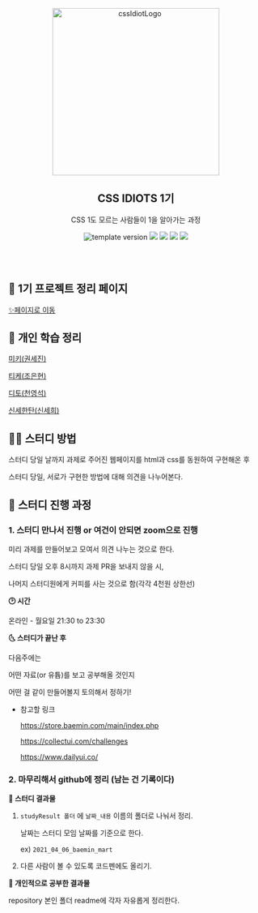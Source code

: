 <p align="middle" >
  <img width="330" alt="cssIdiotLogo" src="https://user-images.githubusercontent.com/48755175/113688906-b4910b80-9704-11eb-81cc-dcd042a17050.png">
</p>
<h2 align="middle">CSS IDIOTS 1기</h2>
<p align="middle">CSS 1도 모르는 사람들이 1을 알아가는 과정</p>
<p align="middle">
<img src="https://img.shields.io/badge/version-1.0.0-blue?style=flat-square" alt="template version"/>
<img src="https://img.shields.io/badge/language-html-red.svg?style=flat-square"/>
<img src="https://img.shields.io/badge/language-css-blue.svg?style=flat-square"/>
<img src="https://img.shields.io/badge/language-js-yellow.svg?style=flat-square"/>
<a href="https://github.com/daybrush/moveable/blob/master/LICENSE" target="_blank">
  <img src="https://img.shields.io/github/license/daybrush/moveable.svg?style=flat-square&label=license&color=08CE5D"/>
  </a>
</p>
<br/>
<br/>

## 🚀 1기 프로젝트 정리 페이지


[✨페이지로 이동](./docs)



## 👏 개인 학습 정리

[미키(권세진)](./0307kwon/readme.md)

[티케(조은현)](./devhyun637/readme.md)

[디토(천영석)](./dudtjr913/readme.md)

[신세한탄(신세희)](./shinsehantan/readme.md)

## 🙋‍♂️ 스터디 방법

스터디 당일 날까지 과제로 주어진 웹페이지를 html과 css를 동원하여 구현해온 후

스터디 당일, 서로가 구현한 방법에 대해 의견을 나누어본다.

## 🚀 스터디 진행 과정

### 1. 스터디 만나서 진행 or 여건이 안되면 zoom으로 진행

미리 과제를 만들어보고 모여서 의견 나누는 것으로 한다.

스터디 당일 오후 8시까지 과제 PR을 보내지 않을 시, 

나머지 스터디원에게 커피를 사는 것으로 함(각각 4천원 상한선)

**🕑 시간**

온라인 - 월요일 21:30 to 23:30

**🌜 스터디가 끝난 후**

다음주에는

어떤 자료(or 유튭)를 보고 공부해올 것인지

어떤 걸 같이 만들어볼지 토의해서 정하기!

- 참고할 링크

  https://store.baemin.com/main/index.php

  https://collectui.com/challenges

  https://www.dailyui.co/

### 2. 마무리해서 github에 정리 (남는 건 기록이다)

**🗼 스터디 결과물**

1. `studyResult 폴더` 에 `날짜_내용` 이름의 폴더로 나눠서 정리.

   날짜는 스터디 모임 날짜를 기준으로 한다.

   ex) `2021_04_06_baemin_mart`

2. 다른 사람이 볼 수 있도록 코드펜에도 올리기.

**📝 개인적으로 공부한 결과물**

repository 본인 폴더 readme에 각자 자유롭게 정리한다.
